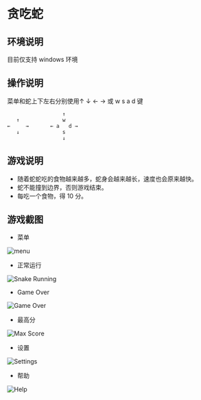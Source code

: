 # 贪吃蛇

## 环境说明

目前仅支持 windows 环境

## 操作说明

菜单和蛇上下左右分别使用↑ ↓ ← → 或 w s a d 键 

```
                  ↑
   ↑              w
←     →       ← a   d →
   ↓              s
                  ↓  
```

## 游戏说明

- 随着蛇蛇吃的食物越来越多，蛇身会越来越长，速度也会原来越快。
- 蛇不能撞到边界，否则游戏结束。
- 每吃一个食物，得 10 分。

## 游戏截图

- 菜单

![menu](screenshots/menu.png)

- 正常运行

![Snake Running](screenshots/snake_running.png)

- Game Over

![Game Over](screenshots/game_over.png)

- 最高分

![Max Score](screenshots/max_score.png)

- 设置

![Settings](screenshots/settings.png)

- 帮助

![Help](screenshots/help.png)

